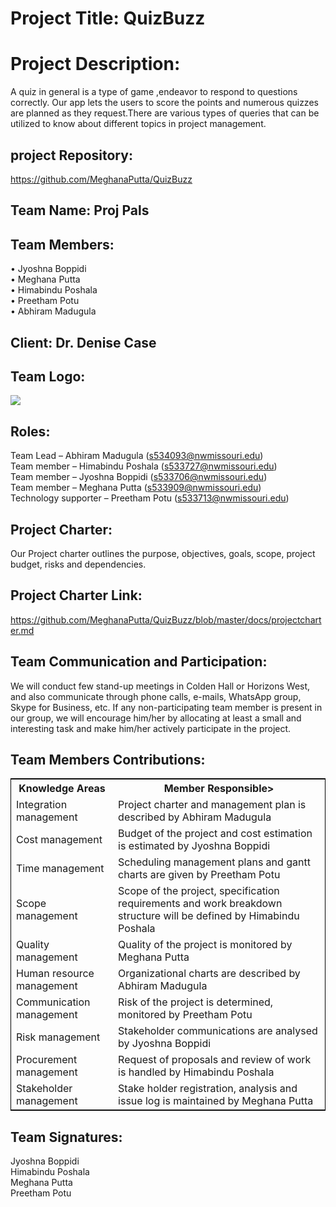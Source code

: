 ﻿
# Project Title: QuizBuzz


# Project Description:
A quiz in general is a type of game ,endeavor to respond to questions correctly. Our app lets the users to score the points and numerous quizzes are planned as they request.There are various types of queries that can be utilized to know about different topics in project management.
 

## project Repository:
https://github.com/MeghanaPutta/QuizBuzz

## Team Name: Proj Pals

## Team Members: 
•	Jyoshna Boppidi<br>
•	Meghana Putta<br>
•	Himabindu Poshala<br>
•	Preetham Potu<br>
•	Abhiram Madugula<br>

## Client: Dr. Denise Case

## Team Logo:
![](https://github.com/MeghanaPutta/QuizBuzz/blob/master/logo.PNG)

## Roles:
Team Lead – Abhiram Madugula (s534093@nwmissouri.edu)<br> 
Team member – Himabindu Poshala (s533727@nwmissouri.edu)<br> 
Team member – Jyoshna Boppidi (s533706@nwmissouri.edu)<br> 
Team member – Meghana Putta (s533909@nwmissouri.edu)<br> 
Technology supporter – Preetham Potu (s533713@nwmissouri.edu)<br>

## Project Charter:
Our Project charter outlines the purpose, objectives, goals, scope, project budget, risks and dependencies. 

## Project Charter Link:
https://github.com/MeghanaPutta/QuizBuzz/blob/master/docs/projectcharter.md


## Team Communication and Participation:
We will conduct few stand-up meetings in Colden Hall or Horizons West, and also communicate through phone calls, e-mails, WhatsApp group, Skype for Business, etc.
If any non-participating team member is present in our group, we will encourage him/her by allocating at least a small and interesting task and make him/her actively participate in the project.

## Team Members Contributions:
<table style="width:100%;border: 1px solid black;">
<tr>
<th>Knowledge Areas</th>	
<th>Member Responsible></th>
  </tr>
  <tr>
    <td>Integration management</td>
    <td>Project charter and management plan is described by Abhiram Madugula</td>
  </tr>
   <tr>
    <td>Cost management</td>
    <td>Budget of the project and cost estimation is estimated by Jyoshna Boppidi</td>
  </tr>
  <tr>
    <td>Time management</td>
    <td>Scheduling management plans and gantt charts are given by Preetham Potu</td>
  </tr>
  <tr>
    <td>Scope management</td>
    <td>Scope of the project, specification requirements and work breakdown structure will be defined by Himabindu Poshala </td>
  </tr>
  <tr>
    <td>Quality management</td>
    <td>Quality of the project is monitored by Meghana Putta</td>
  </tr>
   <tr>
    <td>Human resource management</td>
    <td>Organizational charts are described by Abhiram Madugula</td>
  </tr>
  <tr>
    <td>Communication management</td>
    <td>Risk of the project is determined, monitored by Preetham Potu</td>
  </tr>
   <tr>
    <td>Risk management</td>
    <td>Stakeholder communications are analysed by Jyoshna Boppidi</td>
  </tr>
   <tr>
    <td>Procurement management</td>
    <td>Request of proposals and review of work is handled by Himabindu Poshala</td>
  </tr>
   <tr>
    <td>Stakeholder management</td>
    <td>Stake holder registration, analysis and issue log is maintained by Meghana Putta</td>
  </tr>
  </table>


    
## Team Signatures:

Jyoshna Boppidi
<br>
Himabindu Poshala
<br>
Meghana Putta
<br>
Preetham Potu
